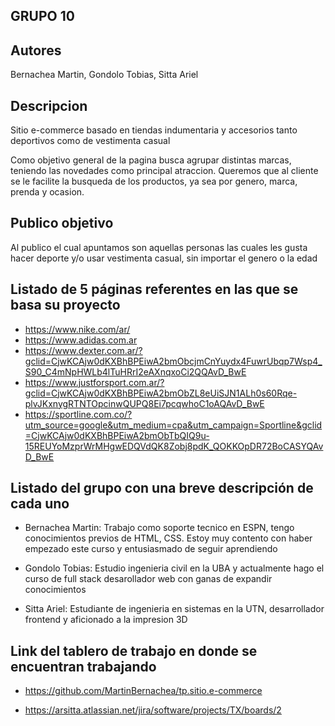 ## GRUPO 10

## Autores

Bernachea Martin, Gondolo Tobias, Sitta Ariel

## Descripcion

Sitio e-commerce basado en tiendas indumentaria y accesorios tanto deportivos como de vestimenta casual

Como objetivo general de la pagina busca agrupar distintas marcas, teniendo las novedades como principal atraccion.
Queremos que al cliente se le facilite la busqueda de los productos, ya sea por genero, marca, prenda y ocasion.

## Publico objetivo

Al publico el cual apuntamos son aquellas personas las cuales les gusta hacer deporte y/o usar vestimenta casual, sin importar el genero o la edad

## Listado de 5 páginas referentes en las que se basa su proyecto

- https://www.nike.com/ar/
- https://www.adidas.com.ar
- https://www.dexter.com.ar/?gclid=CjwKCAjw0dKXBhBPEiwA2bmObcjmCnYuydx4FuwrUbqp7Wsp4_S90_C4mNpHWLb4lTuHRrI2eAXnqxoCi2QQAvD_BwE
- https://www.justforsport.com.ar/?gclid=CjwKCAjw0dKXBhBPEiwA2bmObZL8eUiSJN1ALh0s60Rqe-plvJKxnygRTNTOpcinwQUPQ8Ei7pcqwhoC1oAQAvD_BwE
- https://sportline.com.co/?utm_source=google&utm_medium=cpa&utm_campaign=Sportline&gclid=CjwKCAjw0dKXBhBPEiwA2bmObTbQIQ9u-15REUYoMzprWrMHgwEDQVdQK8Zobj8pdK_QOKKOpDR72BoCASYQAvD_BwE

## Listado del grupo con una breve descripción de cada uno

- Bernachea Martin:
  Trabajo como soporte tecnico en ESPN, tengo conocimientos previos de HTML, CSS. Estoy muy contento con haber empezado este curso y entusiasmado de seguir aprendiendo

- Gondolo Tobias:
  Estudio ingenieria civil en la UBA y actualmente hago el curso de full stack desarollador web con ganas de expandir conocimientos

- Sitta Ariel:
  Estudiante de ingenieria en sistemas en la UTN, desarrollador frontend y aficionado a la impresion 3D

## Link del tablero de trabajo en donde se encuentran trabajando

- https://github.com/MartinBernachea/tp.sitio.e-commerce

- https://arsitta.atlassian.net/jira/software/projects/TX/boards/2
